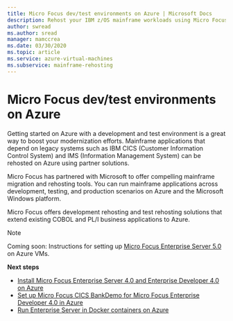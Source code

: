```yaml
---
title: Micro Focus dev/test environments on Azure | Microsoft Docs
description: Rehost your IBM z/OS mainframe workloads using Micro Focus solutions on Azure virtual machines (VMs).
author: swread
ms.author: sread
manager: mamccrea 
ms.date: 03/30/2020
ms.topic: article
ms.service: azure-virtual-machines
ms.subservice: mainframe-rehosting
---
```


# Micro Focus dev/test environments on Azure

Getting started on Azure with a development and test environment is a great way to boost your modernization efforts. Mainframe applications that depend on legacy systems such as IBM CICS (Customer Information Control System) and IMS (Information Management System) can be rehosted on Azure using partner solutions.

Micro Focus has partnered with Microsoft to offer compelling mainframe migration and rehosting tools. You can run mainframe applications across development, testing, and production scenarios on Azure and the Microsoft Windows platform.

Micro Focus offers development rehosting and test rehosting solutions that extend existing COBOL and PL/I business applications to Azure.

> [!NOTE]
> Coming soon: Instructions for setting up [Micro Focus Enterprise Server 5.0](https://techcommunity.microsoft.com/t5/azurecat/micro-focus-enterprise-server-5-0-quick-start-template-on-azure/ba-p/1160110) on Azure VMs.

**Next steps**

- [Install Micro Focus Enterprise Server 4.0 and Enterprise Developer 4.0 on Azure](./set-up-micro-focus-azure.md)
- [Set up Micro Focus CICS BankDemo for Micro Focus Enterprise Developer 4.0 in Azure](./demo.md)
- [Run Enterprise Server in Docker containers on Azure](./run-enterprise-server-container.md)
